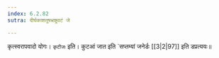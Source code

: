 ```yaml
---
index: 6.2.82
sutra: दीर्घकाशतुषभ्राष्ट्रवटं जे

---
```

   कृत्स्वरापवादो योगः। `कृटीजः` इति। कुटआं जात इति `सप्तम्यां जनेर्डः  [[3|2|97]]  इति डप्रत्ययः॥